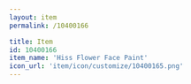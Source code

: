 ```yaml
---
layout: item
permalink: /10400166

title: Item
id: 10400166
item_name: 'Hiss Flower Face Paint'
icon_url: 'item/icon/customize/10400165.png'
---
```

